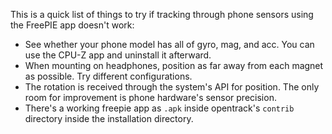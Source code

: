 This is a quick list of things to try if tracking through phone sensors using the FreePIE app doesn't work:

- See whether your phone model has all of gyro, mag, and acc. You can use the CPU-Z app and uninstall it afterward.
- When mounting on headphones, position as far away from each magnet as possible. Try different configurations.
- The rotation is received through the system's API for position. The only room for improvement is phone hardware's sensor precision.
- There's a working freepie app as `.apk` inside opentrack's `contrib` directory inside the installation directory.
